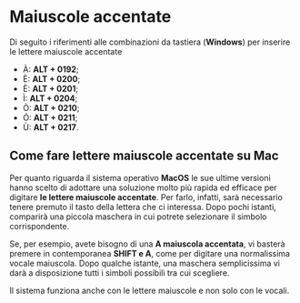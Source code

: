 # Maiuscole accentate

Di seguito i riferimenti alle combinazioni da tastiera (**Windows**) per inserire le lettere maiuscole accentate

-   À: **ALT + 0192**;
-   È: **ALT + 0200**;
-   È: **ALT + 0201**;
-   Ì: **ALT + 0204**;
-   Ò: **ALT + 0210**;
-   Ó: **ALT + 0211**;
-   Ù: **ALT + 0217**.


## Come fare lettere maiuscole accentate su Mac

Per quanto riguarda il sistema operativo **MacOS** le sue ultime versioni hanno scelto di adottare una soluzione molto più rapida ed efficace per digitare **le lettere maiuscole accentate**. Per farlo, infatti, sarà necessario tenere premuto il tasto della lettera che ci interessa. Dopo pochi istanti, comparirà una piccola maschera in cui potrete selezionare il simbolo corrispondente.

Se, per esempio, avete bisogno di una **A maiuscola accentata**, vi basterà premere in contemporanea **SHIFT e A**, come per digitare una normalissima vocale maiuscola. Dopo qualche istante, una maschera semplicissima vi darà a disposizione tutti i simboli possibili tra cui scegliere.

Il sistema funziona anche con le lettere maiuscole e non solo con le vocali.